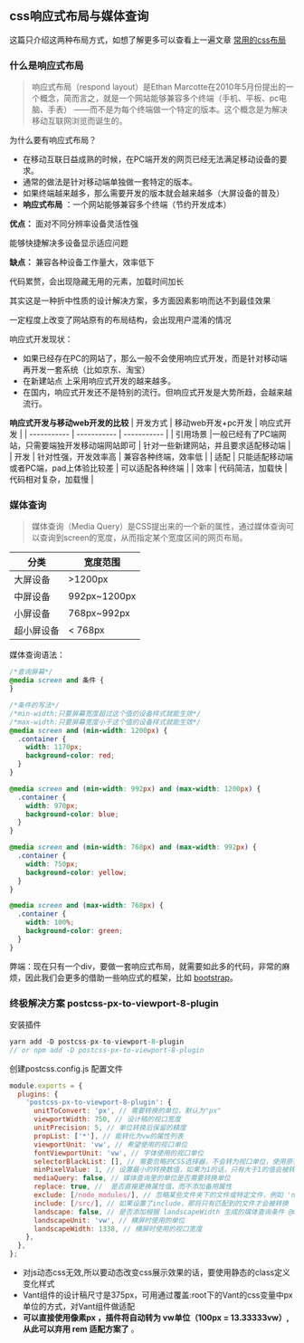 ## css响应式布局与媒体查询
这篇只介绍这两种布局方式，如想了解更多可以查看上一遍文章 <a href="/days/notes/css/3">常用的css布局</a>

### 什么是响应式布局
> 响应式布局（respond layout）是Ethan Marcotte在2010年5月份提出的一个概念，简而言之，就是一个网站能够兼容多个终端（手机、平板、pc电脑、手表） ——而不是为每个终端做一个特定的版本。这个概念是为解决移动互联网浏览而诞生的。

为什么要有响应式布局？

- 在移动互联日益成熟的时候，在PC端开发的网页已经无法满足移动设备的要求。
- 通常的做法是针对移动端单独做一套特定的版本。
- 如果终端越来越多，那么需要开发的版本就会越来越多（大屏设备的普及）
- **响应式布局** ：一个网站能够兼容多个终端（节约开发成本）

**优点：**
面对不同分辨率设备灵活性强

能够快捷解决多设备显示适应问题

**缺点：**
兼容各种设备工作量大，效率低下

代码累赘，会出现隐藏无用的元素，加载时间加长

其实这是一种折中性质的设计解决方案，多方面因素影响而达不到最佳效果

一定程度上改变了网站原有的布局结构，会出现用户混淆的情况

响应式开发现状：
- 如果已经存在PC的网站了，那么一般不会使用响应式开发，而是针对移动端再开发一套系统（比如京东、淘宝）
- 在新建站点 上采用响应式开发的越来越多。
- 在国内，响应式开发还不是特别的流行。但响应式开发是大势所趋，会越来越流行。
  
**响应式开发与移动web开发的比较**
|   开发方式      | 移动web开发+pc开发 |  响应式开发  | 
| -----------  | ----------- | -----------  |
| 引用场景      |一般已经有了PC端网站，只需要端独开发移动端网站即可    |   针对一些新建网站，并且要求适配移动端   |
| 开发   | 针对性强，开发效率高   | 兼容各种终端，效率低  |
| 适配   | 只能适配移动端或者PC端，pad上体验比较差    | 可以适配各种终端  |
| 效率   | 代码简洁，加载快    |  代码相对复杂，加载慢  |

### 媒体查询
> 媒体查询（Media Query）是CSS提出来的一个新的属性，通过媒体查询可以查询到screen的宽度，从而指定某个宽度区间的网页布局。

| 分类      | 宽度范围 |
| ----------- | ----------- |
| 大屏设备      | >1200px     |
| 中屏设备   | 992px~1200px   |
| 小屏设备   | 768px~992px    |
| 超小屏设备   | < 768px      |

媒体查询语法：
```css
/*查询屏幕*/
@media screen and 条件 {
}

/*条件的写法*/
/*min-width:只要屏幕宽度超过这个值的设备样式就能生效*/
/*max-width:只要屏幕宽度小于这个值的设备样式就能生效*/
@media screen and (min-width: 1200px) {
  .container {
    width: 1170px;
    background-color: red;
  }
}

@media screen and (min-width: 992px) and (max-width: 1200px) {
  .container {
    width: 970px;
    background-color: blue;
  }
}

@media screen and (min-width: 768px) and (max-width: 992px) {
  .container {
    width: 750px;
    background-color: yellow;
  }
}

@media screen and (max-width: 768px) {
  .container {
    width: 100%;
    background-color: green;
  }
}

```

弊端：现在只有一个div，要做一套响应式布局，就需要如此多的代码，非常的麻烦，因此我们会更多的借助一些响应式的框架，比如
<a href="https://getbootstrap.com/docs/5.1/layout/grid/" target="_blank">bootstrap</a>。

### 终极解决方案 postcss-px-to-viewport-8-plugin
安装插件
```javascript
yarn add -D postcss-px-to-viewport-8-plugin
// or npm add -D postcss-px-to-viewport-8-plugin
```
创建postcss.config.js 配置文件
```javascript
module.exports = {
  plugins: {
    'postcss-px-to-viewport-8-plugin': {
      unitToConvert: 'px', // 需要转换的单位，默认为"px"
      viewportWidth: 750, // 设计稿的视口宽度
      unitPrecision: 5, // 单位转换后保留的精度
      propList: ['*'], // 能转化为vw的属性列表
      viewportUnit: 'vw', // 希望使用的视口单位
      fontViewportUnit: 'vw', // 字体使用的视口单位
      selectorBlackList: [], // 需要忽略的CSS选择器，不会转为视口单位，使用原有的px等单位。
      minPixelValue: 1, // 设置最小的转换数值，如果为1的话，只有大于1的值会被转换
      mediaQuery: false, // 媒体查询里的单位是否需要转换单位
      replace: true, //  是否直接更换属性值，而不添加备用属性
      exclude: [/node_modules/], // 忽略某些文件夹下的文件或特定文件，例如 'node_modules' 下的文件
      include: [/src/], // 如果设置了include，那将只有匹配到的文件才会被转换
      landscape: false, // 是否添加根据 landscapeWidth 生成的媒体查询条件 @media (orientation: landscape)
      landscapeUnit: 'vw', // 横屏时使用的单位
      landscapeWidth: 1338, // 横屏时使用的视口宽度
    },
  },
};
```
- 对js动态css无效,所以要动态改变css展示效果的话，要使用静态的class定义变化样式
-  Vant组件的设计稿尺寸是375px，可用通过覆盖:root下的Vant的css变量中px单位的方式，对Vant组件做适配
- **可以直接使用像素px ，插件将自动转为 vw单位（100px = 13.33333vw）, 从此可以弃用 rem 适配方案了** 。

